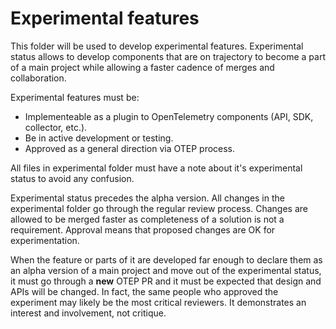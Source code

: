 # Experimental features

This folder will be used to develop experimental features. Experimental status allows to develop components that are on trajectory to become a part of a main project while allowing a faster cadence of merges and collaboration.

Experimental features must be:

- Implementeable as a plugin to OpenTelemetry components (API, SDK, collector, etc.).
- Be in active development or testing.
- Approved as a general direction via OTEP process.

All files in experimental folder must have a note about it's experimental status to avoid any confusion.

Experimental status precedes the alpha version. All changes in the experimental folder go through the regular review process. Changes are allowed to be merged faster as completeness of a solution is not a requirement. Approval means that proposed changes are OK for experimentation.

When the feature or parts of it are developed far enough to declare them as an alpha version of a main project and move out of the experimental status, it must go through a **new** OTEP PR and it must be expected that design and APIs will be changed. In fact, the same people who approved the experiment may likely be the most critical reviewers. It demonstrates an interest and involvement, not critique.
